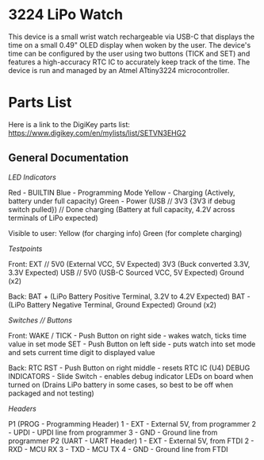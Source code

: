 # 3224 LiPo Watch

This device is a small wrist watch rechargeable via USB-C that displays the time on a small 0.49" OLED display when woken by the user. The device's time can be configured by the user using two buttons (TICK and SET) and features a high-accuracy RTC IC to accurately keep track of the time. The device is run and managed by an Atmel ATtiny3224 microcontroller.

# Parts List

Here is a link to the DigiKey parts list: https://www.digikey.com/en/mylists/list/SETVN3EHG2

## General Documentation

*LED Indicators*

Red - BUILTIN
Blue - Programming Mode
Yellow - Charging (Actively, battery under full capacity)
Green - Power (USB // 3V3 {3V3 if debug switch pulled}) // Done charging (Battery at full capacity, 4.2V across terminals of LiPo expected)

Visible to user:
Yellow (for charging info)
Green (for complete charging)

*Testpoints*

Front:
EXT // 5V0 (External VCC, 5V Expected)
3V3 (Buck converted 3.3V, 3.3V Expected)
USB // 5V0 (USB-C Sourced VCC, 5V Expected)
Ground (x2)

Back:
BAT + (LiPo Battery Positive Terminal, 3.2V to 4.2V Expected)
BAT - (LiPo Battery Negative Terminal, Ground Expected)
Ground (x2)

*Switches // Buttons*

Front:
WAKE / TICK - Push Button on right side - wakes watch, ticks time value in set mode
SET - Push Button on left side - puts watch into set mode and sets current time digit to displayed value

Back:
RTC RST - Push Button on right middle - resets RTC IC (U4)
DEBUG INDICATORS - Slide Switch - enables debug indicator LEDs on board when turned on (Drains LiPo battery in some cases, so best to be off when packaged and not testing)

*Headers*

P1 (PROG - Programming Header)
1 - EXT - External 5V, from programmer
2 - UPDI - UPDI line from programmer
3 - GND - Ground line from programmer
P2 (UART - UART Header)
1 - EXT - External 5V, from FTDI
2 - RXD - MCU RX
3 - TXD - MCU TX
4 - GND - Ground line from FTDI
